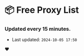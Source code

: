 # :package: Free Proxy List
### Updated every 15 minutes.

- Last updated: `2024-10-05 17:50`

:heart:
